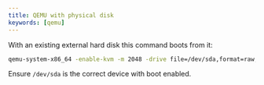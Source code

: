 ```yaml
---
title: QEMU with physical disk
keywords: [qemu]
---
```


With an existing external hard disk this command boots from it:

```sh
qemu-system-x86_64 -enable-kvm -m 2048 -drive file=/dev/sda,format=raw,media=disk
```

Ensure `/dev/sda` is the correct device with boot enabled.
